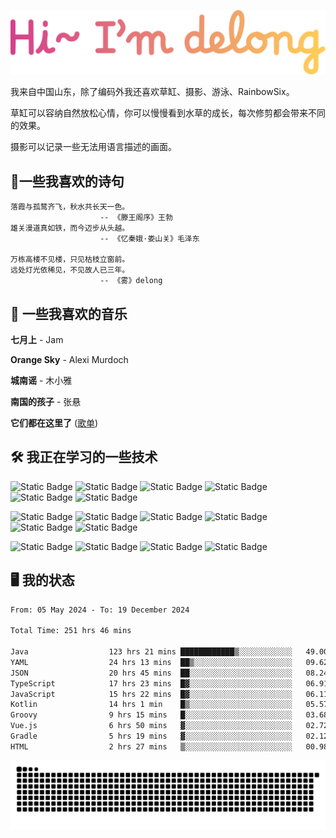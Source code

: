 ![hi](hi.svg)

我来自中国山东，除了编码外我还喜欢草缸、摄影、游泳、RainbowSix。

草缸可以容纳自然放松心情，你可以慢慢看到水草的成长，每次修剪都会带来不同的效果。

摄影可以记录一些无法用语言描述的画面。

## 📖一些我喜欢的诗句

```text
落霞与孤鹜齐飞，秋水共长天一色。
					-- 《滕王阁序》王勃
雄关漫道真如铁，而今迈步从头越。
					-- 《忆秦娥·娄山关》毛泽东
					
万栋高楼不见楼，只见枯枝立窗前。
远处灯光依稀见，不见故人已三年。
					-- 《雾》delong
```

## 🎵 一些我喜欢的音乐

**七月上** - Jam

**Orange Sky** - Alexi Murdoch

**城南谣** - 木小雅

**南国的孩子** - 张悬

**它们都在这里了**
([歌单](https://y.music.163.com/m/playlist?app_version=8.9.90&id=2086393068&userid=1360983921&dlt=0846&creatorId=1360983921))

## 🛠️ 我正在学习的一些技术

![Static Badge](https://img.shields.io/badge/spring-black?logo=spring)
![Static Badge](https://img.shields.io/badge/springboot-black?logo=springboot)
![Static Badge](https://img.shields.io/badge/gradle-black?logo=gradle)
![Static Badge](https://img.shields.io/badge/maven-black?logo=apachemaven)
![Static Badge](https://img.shields.io/badge/linux-black?logo=linux)
![Static Badge](https://img.shields.io/badge/mysql-black?logo=mysql)

![Static Badge](https://img.shields.io/badge/docker-black?logo=docker)
![Static Badge](https://img.shields.io/badge/redis-black?logo=redis)
![Static Badge](https://img.shields.io/badge/git-black?logo=git)
![Static Badge](https://img.shields.io/badge/github-black?logo=github)
![Static Badge](https://img.shields.io/badge/vue-black?logo=vuedotjs)
![Static Badge](https://img.shields.io/badge/typescript-black?logo=typescript)

![Static Badge](https://img.shields.io/badge/npm-black?logo=npm)
![Static Badge](https://img.shields.io/badge/pnpm-black?logo=pnpm)
![Static Badge](https://img.shields.io/badge/vite-black?logo=vite)
![Static Badge](https://img.shields.io/badge/antdesign-black?logo=antdesign)

## 🖥️ 我的状态

<!--START_SECTION:waka-->

```txt
From: 05 May 2024 - To: 19 December 2024

Total Time: 251 hrs 46 mins

Java                  123 hrs 21 mins ████████████▒░░░░░░░░░░░░   49.00 %
YAML                  24 hrs 13 mins  ██▒░░░░░░░░░░░░░░░░░░░░░░   09.62 %
JSON                  20 hrs 45 mins  ██░░░░░░░░░░░░░░░░░░░░░░░   08.24 %
TypeScript            17 hrs 23 mins  █▓░░░░░░░░░░░░░░░░░░░░░░░   06.91 %
JavaScript            15 hrs 22 mins  █▓░░░░░░░░░░░░░░░░░░░░░░░   06.11 %
Kotlin                14 hrs 1 min    █▒░░░░░░░░░░░░░░░░░░░░░░░   05.57 %
Groovy                9 hrs 15 mins   █░░░░░░░░░░░░░░░░░░░░░░░░   03.68 %
Vue.js                6 hrs 50 mins   ▓░░░░░░░░░░░░░░░░░░░░░░░░   02.72 %
Gradle                5 hrs 19 mins   ▓░░░░░░░░░░░░░░░░░░░░░░░░   02.12 %
HTML                  2 hrs 27 mins   ▒░░░░░░░░░░░░░░░░░░░░░░░░   00.98 %
```

<!--END_SECTION:waka-->

<picture>
  <source media="(prefers-color-scheme: dark)" srcset="https://raw.githubusercontent.com/Contour-D/Contour-D/output/github-snake-dark.svg" />
  <source media="(prefers-color-scheme: light)" srcset="https://raw.githubusercontent.com/Contour-D/Contour-D/output/github-snake.svg" />
  <img alt="github-snake" src="https://raw.githubusercontent.com/Contour-D/Contour-D/output/github-snake.svg" />
</picture>